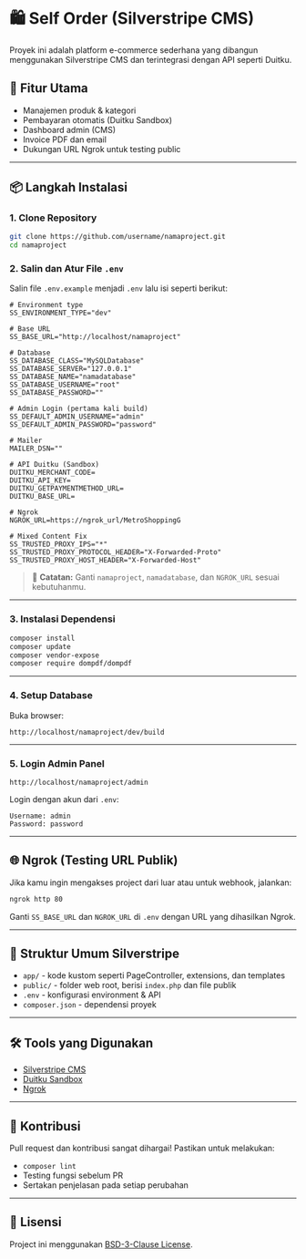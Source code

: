# 🛍️ Self Order (Silverstripe CMS)

Proyek ini adalah platform e-commerce sederhana yang dibangun menggunakan Silverstripe CMS dan terintegrasi dengan API seperti Duitku.

## 🚀 Fitur Utama
- Manajemen produk & kategori
- Pembayaran otomatis (Duitku Sandbox)
- Dashboard admin (CMS)
- Invoice PDF dan email
- Dukungan URL Ngrok untuk testing public

---

## 📦 Langkah Instalasi

### 1. Clone Repository

```bash
git clone https://github.com/username/namaproject.git
cd namaproject
```

### 2. Salin dan Atur File `.env`

Salin file `.env.example` menjadi `.env` lalu isi seperti berikut:

```dotenv
# Environment type
SS_ENVIRONMENT_TYPE="dev"

# Base URL
SS_BASE_URL="http://localhost/namaproject"

# Database
SS_DATABASE_CLASS="MySQLDatabase"
SS_DATABASE_SERVER="127.0.0.1"
SS_DATABASE_NAME="namadatabase"
SS_DATABASE_USERNAME="root"
SS_DATABASE_PASSWORD=""

# Admin Login (pertama kali build)
SS_DEFAULT_ADMIN_USERNAME="admin"
SS_DEFAULT_ADMIN_PASSWORD="password"

# Mailer
MAILER_DSN=""

# API Duitku (Sandbox)
DUITKU_MERCHANT_CODE=
DUITKU_API_KEY=
DUITKU_GETPAYMENTMETHOD_URL=
DUITKU_BASE_URL=

# Ngrok
NGROK_URL=https://ngrok_url/MetroShoppingG

# Mixed Content Fix
SS_TRUSTED_PROXY_IPS="*"
SS_TRUSTED_PROXY_PROTOCOL_HEADER="X-Forwarded-Proto"
SS_TRUSTED_PROXY_HOST_HEADER="X-Forwarded-Host"
```

> 📝 **Catatan:** Ganti `namaproject`, `namadatabase`, dan `NGROK_URL` sesuai kebutuhanmu.

---

### 3. Instalasi Dependensi

```bash
composer install
composer update
composer vendor-expose
composer require dompdf/dompdf

```

---

### 4. Setup Database

Buka browser:

```
http://localhost/namaproject/dev/build
```

---

### 5. Login Admin Panel

```
http://localhost/namaproject/admin
```

Login dengan akun dari `.env`:
```
Username: admin
Password: password
```

---

## 🌐 Ngrok (Testing URL Publik)

Jika kamu ingin mengakses project dari luar atau untuk webhook, jalankan:

```bash
ngrok http 80
```

Ganti `SS_BASE_URL` dan `NGROK_URL` di `.env` dengan URL yang dihasilkan Ngrok.

---

## 🧩 Struktur Umum Silverstripe

- `app/` - kode kustom seperti PageController, extensions, dan templates
- `public/` - folder web root, berisi `index.php` dan file publik
- `.env` - konfigurasi environment & API
- `composer.json` - dependensi proyek

---

## 🛠️ Tools yang Digunakan

- [Silverstripe CMS](https://www.silverstripe.org/)
- [Duitku Sandbox](https://docs.duitku.com/)
- [Ngrok](https://ngrok.com/)

---

## 🤝 Kontribusi

Pull request dan kontribusi sangat dihargai! Pastikan untuk melakukan:

- `composer lint`
- Testing fungsi sebelum PR
- Sertakan penjelasan pada setiap perubahan

---

## 📄 Lisensi

Project ini menggunakan [BSD-3-Clause License](LICENSE).
